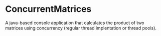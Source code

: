 # ConcurrentMatrices
A java-based console application that calculates the product of two matrices using concurrency (regular thread implentation or thread pools).
